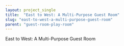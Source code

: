 ```yaml
---
layout: project_single
title:  "East to West: A Multi-Purpose Guest Room"
slug: "east-to-west-a-multi-purpose-guest-room"
parent: "guest-room-play-room"
---
```

East to West: A Multi-Purpose Guest Room